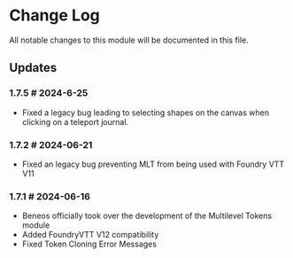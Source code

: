 # Change Log

All notable changes to this module will be documented in this file.

## Updates
### 1.7.5 # 2024-6-25
- Fixed a legacy bug leading to selecting shapes on the canvas when clicking on a teleport journal.

### 1.7.2 # 2024-06-21
- Fixed an legacy bug preventing MLT from being used with Foundry VTT V11

### 1.7.1 # 2024-06-16

- Beneos officially took over the development of the Multilevel Tokens module
- Added FoundryVTT V12 compatibility
- Fixed Token Cloning Error Messages

